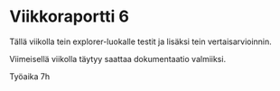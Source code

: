 # Viikkoraportti 6

Tällä viikolla tein explorer-luokalle testit ja lisäksi tein vertaisarvioinnin.

Viimeisellä viikolla täytyy saattaa dokumentaatio valmiiksi.

Työaika 7h
